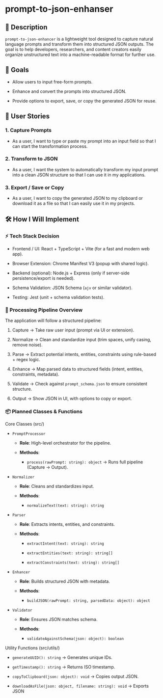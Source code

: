 # prompt-to-json-enhanser

## 📌 Description

`prompt-to-json-enhancer` is a lightweight tool designed to capture natural language prompts and transform them into structured JSON outputs. The goal is to help developers, researchers, and content creators easily organize unstructured text into a machine-readable format for further use.

## 🎯 Goals

  - Allow users to input free-form prompts.
  
  - Enhance and convert the prompts into structured JSON.
  
  - Provide options to export, save, or copy the generated JSON for reuse.

## 👤 User Stories

### 1. Capture Prompts

  - As a user, I want to type or paste my prompt into an input field so that I can start the transformation process.
  
  ### 2. Transform to JSON
  
  - As a user, I want the system to automatically transform my input prompt into a clean JSON structure so that I can use it in my applications.
  
  ### 3. Export / Save or Copy
  
  - As a user, I want to copy the generated JSON to my clipboard or download it as a file so that I can easily use it in my projects.

## 🛠 How I Will Implement

  ### ⚡ Tech Stack Decision
  
  - Frontend / UI: React + TypeScript + Vite (for a fast and modern web app).
  
  - Browser Extension: Chrome Manifest V3 (popup with shared logic).
  
  - Backend (optional): Node.js + Express (only if server-side persistence/export is needed).
  
  - Schema Validation: JSON Schema (`ajv` or similar validator).
  
  - Testing: Jest (unit + schema validation tests).
  
  ### 🔄 Processing Pipeline Overview
  
  The application will follow a structured pipeline:
  
  1. Capture → Take raw user input (prompt via UI or extension).
  
  2. Normalize → Clean and standardize input (trim spaces, unify casing, remove noise).
  
  3. Parse → Extract potential intents, entities, constraints using rule-based + regex logic.
  
  4. Enhance → Map parsed data to structured fields (intent, entities, constraints, metadata).
  
  5. Validate → Check against `prompt_schema.json` to ensure consistent structure.
  
  6. Output → Show JSON in UI, with options to copy or export.
  
  ### 📦 Planned Classes & Functions
  
  Core Classes (src/)
  
  - `PromptProcessor`
  
    - **Role**: High-level orchestrator for the pipeline.
  
    - **Methods**:
  
      - `process(rawPrompt: string): object` → Runs full pipeline (Capture → Output).
  
  - `Normalizer`
  
    - **Role**: Cleans and standardizes input.
  
    - **Methods**:
  
      - `normalizeText(text: string): string`
  
  - `Parser`
  
    - **Role**: Extracts intents, entities, and constraints.
  
    - **Methods**:
  
      - `extractIntent(text: string): string`
  
      - `extractEntities(text: string): string[]`
  
      - `extractConstraints(text: string): string[]`
  
  - `Enhancer`
  
    - **Role**: Builds structured JSON with metadata.
  
    - **Methods**:
  
      - `buildJSON(rawPrompt: string, parsedData: object): object`
  
  - `Validator`
  
    - **Role**: Ensures JSON matches schema.
  
    - **Methods**:
  
      - `validateAgainstSchema(json: object): boolean`
  
  Utility Functions (src/utils/)
  
  - `generateUUID(): string` → Generates unique IDs.
  
  - `getTimestamp(): string` → Returns ISO timestamp.
  
  - `copyToClipboard(json: object): void` → Copies output JSON.

- `downloadAsFile(json: object, filename: string): void` → Exports JSON
